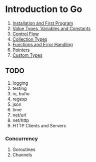 # Introduction to Go

1. [Installation and First Program](0)
1. [Value Types, Variables and Constants](1)
1. [Control Flow](2)
1. [Collection Types](3)
1. [Functions and Error Handling](4)
1. [Pointers](5)
1. [Custom Types](6)

## TODO

1. logging
1. testing
1. io, bufio
1. regexp
1. json
1. time
1. net/url
1. net/http
1. HTTP Clients and Servers

### Concurrency

1. Goroutines
1. Channels
